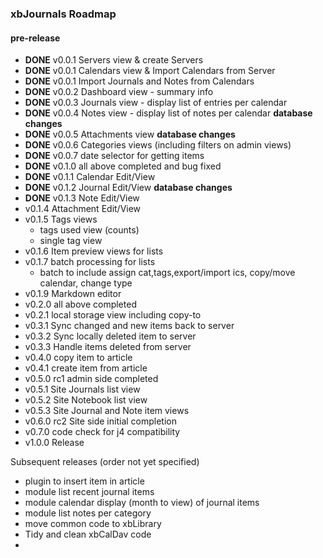 ### xbJournals Roadmap

#### pre-release

- **DONE** v0.0.1 Servers view & create Servers
- **DONE** v0.0.1 Calendars view & Import Calendars from Server
- **DONE** v0.0.1 Import Journals and Notes from Calendars
- **DONE** v0.0.2 Dashboard view - summary info
- **DONE** v0.0.3 Journals view - display list of entries per calendar
- **DONE** v0.0.4 Notes view - display list of notes per calendar **database changes**
- **DONE** v0.0.5 Attachments view **database changes**
- **DONE** v0.0.6 Categories views (including filters on admin views)
- **DONE** v0.0.7 date selector for getting items
- **DONE** v0.1.0 all above completed and bug fixed
- **DONE** v0.1.1 Calendar Edit/View
- **DONE** v0.1.2 Journal Edit/View **database changes**
- **DONE** v0.1.3 Note Edit/View
- v0.1.4 Attachment Edit/View
- v0.1.5 Tags views
  - tags used view (counts)
  - single tag view
- v0.1.6 Item preview views for lists
- v0.1.7 batch processing for lists
  - batch to include assign cat,tags,export/import ics, copy/move calendar, change type
- v0.1.9 Markdown editor
- v0.2.0 all above completed
- v0.2.1 local storage view including copy-to
- v0.3.1 Sync changed and new items back to server
- v0.3.2 Sync locally deleted item to server
- v0.3.3 Handle items deleted from server
- v0.4.0 copy item to article
- v0.4.1 create item from article
- v0.5.0 rc1 admin side completed
- v0.5.1 Site Journals list view
- v0.5.2 Site Notebook list view
- v0.5.3 Site Journal and Note item views
- v0.6.0 rc2 Site side initial completion
- v0.7.0 code check for j4 compatibility
- v1.0.0 Release

Subsequent releases (order not yet specified)

- plugin to insert item in article
- module list recent journal items
- module calendar display (month to view) of journal items
- module list notes per category
- move common code to xbLibrary
- Tidy and clean xbCalDav code
- 